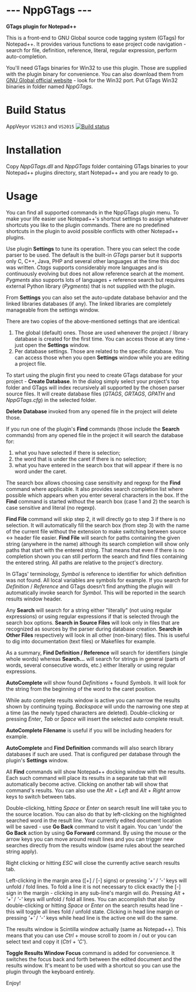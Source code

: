 **--- NppGTags ---**
======================
**GTags plugin for Notepad++**

This is a front-end to GNU Global source code tagging system (GTags) for Notepad++. It provides various functions to ease project code navigation - search for file, definition, reference, literal, regular expression, perform auto-completion.

You'll need GTags binaries for Win32 to use this plugin. Those are supplied with the plugin binary for convenience.
You can also download them from [GNU Global official website](http://www.gnu.org/software/global/global.html) - look for the Win32 port. Put GTags Win32 binaries in folder named *NppGTags*.


**Build Status**
======================

AppVeyor `VS2013` and `VS2015`  [![Build status](https://ci.appveyor.com/api/projects/status/b4aam50a4q2vacd7?svg=true)](https://ci.appveyor.com/project/pnedev/nppgtags)


**Installation**
======================

Copy *NppGTags.dll* and *NppGTags* folder containing GTags binaries to your Notepad++ plugins directory, start Notepad++ and you are ready to go.


**Usage**
======================

You can find all supported commands in the NppGTags plugin menu.
To make your life easier use Notepad++'s shortcut settings to assign whatever shortcuts you like to the plugin commands. There are no predefined shortcuts in the plugin to avoid possible conflicts with other Notepad++ plugins.

Use plugin **Settings** to tune its operation.
There you can select the code parser to be used.
The default is the built-in *GTags* parser but it supports only C, C++, Java, PHP and several other languages at the time this doc was written.
*Ctags* supports considerably more languages and is continuously evolving but does not allow reference search at the moment.
*Pygments* also supports lots of languages + reference search but requires external Python library (*Pygments*) that is not supplied with the plugin.

From **Settings** you can also set the auto-update database behavior and the linked libraries databases (if any). The linked libraries are completely manageable from the settings window.

There are two copies of the above-mentioned settings that are identical:

1. The global (default) ones. Those are used whenever the project / library database is created for the first time. You can access those at any time - just open the **Settings** window.
2. Per database settings. Those are related to the specific database. You can access those when you open **Settings** window while you are editing a project file.


To start using the plugin first you need to create GTags database for your project - **Create Database**.
In the dialog simply select your project's top folder and GTags will index recursively all supported by the chosen parser source files. It will create database files (*GTAGS*, *GRTAGS*, *GPATH* and *NppGTags.cfg*) in the selected folder.

**Delete Database** invoked from any opened file in the project will delete those.

If you run one of the plugin's **Find** commands (those include the **Search** commands) from any opened file in the project it will search the database for:

1. what you have selected if there is selection;
2. the word that is under the caret if there is no selection;
3. what you have entered in the search box that will appear if there is no word under the caret.


The search box allows choosing case sensitivity and regexp for the **Find** command where applicable.
It also provides search completion list where possible which appears when you enter several characters in the box.
If the **Find** command is started without the search box (case 1 and 2) the search is case sensitive and literal (no regexp).

**Find File** command will skip step 2, it will directly go to step 3 if there is no selection.
It will automatically fill the search box (from step 3) with the name of the current file without the extension to make switching between source <-> header file easier.
**Find File** will search for paths containing the given string (anywhere in the name) although its search completion will show only paths that start with the entered string. That means that even if there is no completion shown you can still perform the search and find files containing the entered string.
All paths are relative to the project's directory.

In GTags' terminology, *Symbol* is reference to identifier for which definition was not found. All local variables are symbols for example.
If you search for *Definition* / *Reference* and GTags doesn't find anything the plugin will automatically invoke search for *Symbol*. This will be reported in the search results window header.

Any **Search** will search for a string either "literally" (not using regular expressions) or using regular expressions if that is selected through the search box options.
**Search in Source Files** will look only in files that are recognized as sources by the parser during database creation.
**Search in Other Files** respectively will look in all other (non-binary) files. This is useful to dig into documentation (text files) or Makefiles for example.

As a summary, **Find Definition / Reference** will search for identifiers (single whole words) whereas **Search...** will search for strings in general (parts of words, several consecutive words, etc.) either literally or using regular expressions.

**AutoComplete** will show found *Definitions* + found *Symbols*. It will look for the string from the beginning of the word to the caret position.

While auto complete results window is active you can narrow the results shown by continuing typing.
*Backspace* will undo the narrowing one step at a time (as the newly typed characters are deleted).
Double-clicking or pressing *Enter*, *Tab* or *Space* will insert the selected auto complete result.

**AutoComplete Filename** is useful if you will be including headers for example.

**AutoComplete** and **Find Definition** commands will also search library databases if such are used. That is configured per database through the plugin's **Settings** window.

All **Find** commands will show Notepad++ docking window with the results.
Each such command will place its results in a separate tab that will automatically become active.
Clicking on another tab will show that command's results. You can also use the *Alt* + *Left* and *Alt* + *Right* arrow keys to switch between tabs.

Double-clicking, hitting *Space* or *Enter* on search result line will take you to the source location. You can also do that by left-clicking on the highlighted searched word in the result line. Your currently edited document location will be saved - use **Go Back** command to visit it again. You can 'undo' the **Go Back** action by using **Go Forward** command.
By using the mouse or the arrow keys you can move around result lines and you can trigger new searches directly from the results window
(same rules about the searched string apply).

Right clicking or hitting *ESC* will close the currently active search results tab.

Left-clicking in the margin area ([+] / [-] signs) or pressing *'+'* / *'-'* keys will unfold / fold lines. To fold a line it is not necessary to click exactly the [-] sign in the margin - clicking in any sub-line's margin will do. Pressing *Alt* + *'+'* / *'-'* keys will unfold / fold all lines.
You can accomplish that also by double-clicking or hitting *Space* or *Enter* on the search results head line - this will toggle all lines fold / unfold state.
Clicking in head line margin or pressing *'+'* / *'-'* keys while head line is the active one will do the same.

The results window is Scintilla window actually (same as Notepad++). This means that you can use *Ctrl* + mouse scroll to zoom in / out or you can select text and copy it (*Ctrl* + *'C'*).

**Toggle Results Window Focus** command is added for convenience. It switches the focus back and forth between the edited document and the results window. It's meant to be used with a shortcut so you can use the plugin through the keyboard entirely.

Enjoy!
